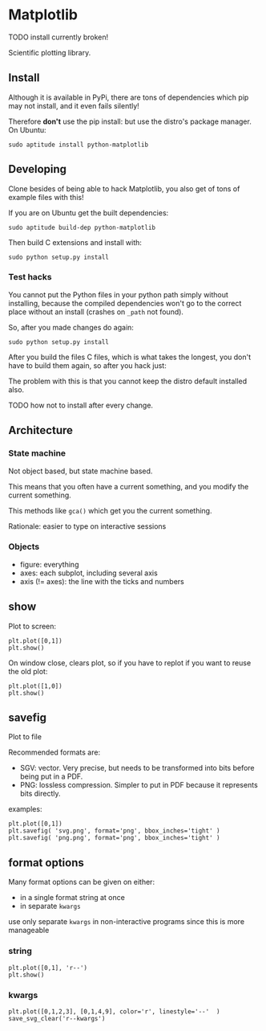 # Matplotlib

TODO install currently broken!

Scientific plotting library.

## Install

Although it is available in PyPi, there are tons of dependencies which pip may not install, and it even fails silently!

Therefore **don't** use the pip install: but use the distro's package manager. On Ubuntu:

	sudo aptitude install python-matplotlib

## Developing

Clone besides of being able to hack Matplotlib, you also get of tons of example files with this!

If you are on Ubuntu get the built dependencies:

    sudo aptitude build-dep python-matplotlib

Then build C extensions and install with:

    sudo python setup.py install

### Test hacks

You cannot put the Python files in your python path simply without installing, because the compiled dependencies won't go to the correct place without an install (crashes on `_path` not found).

So, after you made changes do again:

    sudo python setup.py install

After you build the files C files, which is what takes the longest, you don't have to build them again, so after you hack just:

The problem with this is that you cannot keep the distro default installed also.

TODO how not to install after every change.

## Architecture

### State machine

Not object based, but state machine based.

This means that you often have a current something, and you modify the current something.

This methods like `gca()` which get you the current something.

Rationale: easier to type on interactive sessions

### Objects

- figure:              everything
- axes:                each subplot, including several axis
- axis (!= axes):      the line with the ticks and numbers

## show

Plot to screen:

    plt.plot([0,1])
    plt.show()

On window close, clears plot, so if you have to replot if you want to reuse the old plot:

    plt.plot([1,0])
    plt.show()

## savefig

Plot to file

Recommended formats are:

- SGV: vector. Very precise, but needs to be transformed into bits before being put in a PDF.
- PNG: lossless compression. Simpler to put in PDF because it represents bits directly.

examples:

    plt.plot([0,1])
    plt.savefig( 'svg.png', format='png', bbox_inches='tight' )
    plt.savefig( 'png.png', format='png', bbox_inches='tight' )

## format options

Many format options can be given on either:

- in a single format string at once
- in separate `kwargs`

use only separate `kwargs` in non-interactive programs since this is more manageable

### string

    plt.plot([0,1], 'r--')
    plt.show()

### kwargs

    plt.plot([0,1,2,3], [0,1,4,9], color='r', linestyle='--'  )
    save_svg_clear('r--kwargs')

